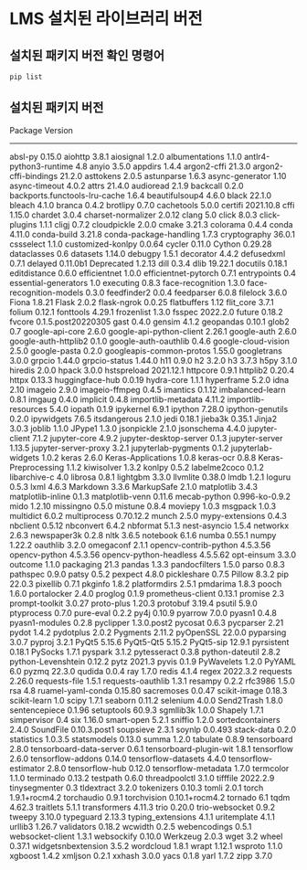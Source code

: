 # LMS 설치된 라이브러리 버전

## 설치된 패키지 버전 확인 명령어

```bash
pip list
```

## 설치된 패키지 버전

Package                       Version

----------------------------- ------------------

absl-py                       0.15.0
aiohttp                       3.8.1
aiosignal                     1.2.0
albumentations                1.1.0
antlr4-python3-runtime        4.8
anyio                         3.5.0
appdirs                       1.4.4
argon2-cffi                   21.3.0
argon2-cffi-bindings          21.2.0
asttokens                     2.0.5
astunparse                    1.6.3
async-generator               1.10
async-timeout                 4.0.2
attrs                         21.4.0
audioread                     2.1.9
backcall                      0.2.0
backports.functools-lru-cache 1.6.4
beautifulsoup4                4.6.0
black                         22.1.0
bleach                        4.1.0
branca                        0.4.2
brotlipy                      0.7.0
cachetools                    5.0.0
certifi                       2021.10.8
cffi                          1.15.0
chardet                       3.0.4
charset-normalizer            2.0.12
clang                         5.0
click                         8.0.3
click-plugins                 1.1.1
cligj                         0.7.2
cloudpickle                   2.0.0
cmake                         3.21.3
colorama                      0.4.4
conda                         4.11.0
conda-build                   3.21.8
conda-package-handling        1.7.3
cryptography                  36.0.1
cssselect                     1.1.0
customized-konlpy             0.0.64
cycler                        0.11.0
Cython                        0.29.28
dataclasses                   0.6
datasets                      1.14.0
debugpy                       1.5.1
decorator                     4.4.2
defusedxml                    0.7.1
delayed                       0.11.0b1
Deprecated                    1.2.13
dill                          0.3.4
dlib                          19.22.1
docutils                      0.18.1
editdistance                  0.6.0
efficientnet                  1.0.0
efficientnet-pytorch          0.7.1
entrypoints                   0.4
essential-generators          1.0
executing                     0.8.3
face-recognition              1.3.0
face-recognition-models       0.3.0
feedfinder2                   0.0.4
feedparser                    6.0.8
filelock                      3.6.0
Fiona                         1.8.21
Flask                         2.0.2
flask-ngrok                   0.0.25
flatbuffers                   1.12
flit_core                     3.7.1
folium                        0.12.1
fonttools                     4.29.1
frozenlist                    1.3.0
fsspec                        2022.2.0
future                        0.18.2
fvcore                        0.1.5.post20220305
gast                          0.4.0
gensim                        4.1.2
geopandas                     0.10.1
glob2                         0.7
google-api-core               2.6.0
google-api-python-client      2.26.1
google-auth                   2.6.0
google-auth-httplib2          0.1.0
google-auth-oauthlib          0.4.6
google-cloud-vision           2.5.0
google-pasta                  0.2.0
googleapis-common-protos      1.55.0
googletrans                   3.0.0
grpcio                        1.44.0
grpcio-status                 1.44.0
h11                           0.9.0
h2                            3.2.0
h3                            3.7.3
h5py                          3.1.0
hiredis                       2.0.0
hpack                         3.0.0
hstspreload                   2021.12.1
httpcore                      0.9.1
httplib2                      0.20.4
httpx                         0.13.3
huggingface-hub               0.0.19
hydra-core                    1.1.1
hyperframe                    5.2.0
idna                          2.10
imageio                       2.9.0
imageio-ffmpeg                0.4.5
imantics                      0.1.12
imbalanced-learn              0.8.1
imgaug                        0.4.0
implicit                      0.4.8
importlib-metadata            4.11.2
importlib-resources           5.4.0
iopath                        0.1.9
ipykernel                     6.9.1
ipython                       7.28.0
ipython-genutils              0.2.0
ipywidgets                    7.6.5
itsdangerous                  2.1.0
jedi                          0.18.1
jieba3k                       0.35.1
Jinja2                        3.0.3
joblib                        1.1.0
JPype1                        1.3.0
jsonpickle                    2.1.0
jsonschema                    4.4.0
jupyter-client                7.1.2
jupyter-core                  4.9.2
jupyter-desktop-server        0.1.3
jupyter-server                1.13.5
jupyter-server-proxy          3.2.1
jupyterlab-pygments           0.1.2
jupyterlab-widgets            1.0.2
keras                         2.6.0
Keras-Applications            1.0.8
keras-ocr                     0.8.8
Keras-Preprocessing           1.1.2
kiwisolver                    1.3.2
konlpy                        0.5.2
labelme2coco                  0.1.2
libarchive-c                  4.0
librosa                       0.8.1
lightgbm                      3.3.0
llvmlite                      0.38.0
lmdb                          1.2.1
loguru                        0.5.3
lxml                          4.6.3
Markdown                      3.3.6
MarkupSafe                    2.1.0
matplotlib                    3.4.3
matplotlib-inline             0.1.3
matplotlib-venn               0.11.6
mecab-python                  0.996-ko-0.9.2
mido                          1.2.10
missingno                     0.5.0
mistune                       0.8.4
moviepy                       1.0.3
msgpack                       1.0.3
multidict                     6.0.2
multiprocess                  0.70.12.2
munch                         2.5.0
mypy-extensions               0.4.3
nbclient                      0.5.12
nbconvert                     6.4.2
nbformat                      5.1.3
nest-asyncio                  1.5.4
networkx                      2.6.3
newspaper3k                   0.2.8
nltk                          3.6.5
notebook                      6.1.6
numba                         0.55.1
numpy                         1.22.2
oauthlib                      3.2.0
omegaconf                     2.1.1
opencv-contrib-python         4.5.3.56
opencv-python                 4.5.3.56
opencv-python-headless        4.5.5.62
opt-einsum                    3.3.0
outcome                       1.1.0
packaging                     21.3
pandas                        1.3.3
pandocfilters                 1.5.0
parso                         0.8.3
pathspec                      0.9.0
patsy                         0.5.2
pexpect                       4.8.0
pickleshare                   0.7.5
Pillow                        8.3.2
pip                           22.0.3
pixellib                      0.7.1
pkginfo                       1.8.2
platformdirs                  2.5.1
pmdarima                      1.8.3
pooch                         1.6.0
portalocker                   2.4.0
proglog                       0.1.9
prometheus-client             0.13.1
promise                       2.3
prompt-toolkit                3.0.27
proto-plus                    1.20.3
protobuf                      3.19.4
psutil                        5.9.0
ptyprocess                    0.7.0
pure-eval                     0.2.2
py4j                          0.10.9
pyarrow                       7.0.0
pyasn1                        0.4.8
pyasn1-modules                0.2.8
pyclipper                     1.3.0.post2
pycosat                       0.6.3
pycparser                     2.21
pydot                         1.4.2
pydotplus                     2.0.2
Pygments                      2.11.2
pyOpenSSL                     22.0.0
pyparsing                     3.0.7
pyproj                        3.2.1
PyQt5                         5.15.6
PyQt5-Qt5                     5.15.2
PyQt5-sip                     12.9.1
pyrsistent                    0.18.1
PySocks                       1.7.1
pyspark                       3.1.2
pytesseract                   0.3.8
python-dateutil               2.8.2
python-Levenshtein            0.12.2
pytz                          2021.3
pyvis                         0.1.9
PyWavelets                    1.2.0
PyYAML                        6.0
pyzmq                         22.3.0
qudida                        0.0.4
ray                           1.7.0
redis                         4.1.4
regex                         2022.3.2
requests                      2.26.0
requests-file                 1.5.1
requests-oauthlib             1.3.1
resampy                       0.2.2
rfc3986                       1.5.0
rsa                           4.8
ruamel-yaml-conda             0.15.80
sacremoses                    0.0.47
scikit-image                  0.18.3
scikit-learn                  1.0
scipy                         1.7.1
seaborn                       0.11.2
selenium                      4.0.0
Send2Trash                    1.8.0
sentencepiece                 0.1.96
setuptools                    60.9.3
sgmllib3k                     1.0.0
Shapely                       1.7.1
simpervisor                   0.4
six                           1.16.0
smart-open                    5.2.1
sniffio                       1.2.0
sortedcontainers              2.4.0
SoundFile                     0.10.3.post1
soupsieve                     2.3.1
soynlp                        0.0.493
stack-data                    0.2.0
statistics                    1.0.3.5
statsmodels                   0.13.0
summa                         1.2.0
tabulate                      0.8.9
tensorboard                   2.8.0
tensorboard-data-server       0.6.1
tensorboard-plugin-wit        1.8.1
tensorflow                    2.6.0
tensorflow-addons             0.14.0
tensorflow-datasets           4.4.0
tensorflow-estimator          2.8.0
tensorflow-hub                0.12.0
tensorflow-metadata           1.7.0
termcolor                     1.1.0
terminado                     0.13.2
testpath                      0.6.0
threadpoolctl                 3.1.0
tifffile                      2022.2.9
tinysegmenter                 0.3
tldextract                    3.2.0
tokenizers                    0.10.3
tomli                         2.0.1
torch                         1.9.1+rocm4.2
torchaudio                    0.9.1
torchvision                   0.10.1+rocm4.2
tornado                       6.1
tqdm                          4.62.3
traitlets                     5.1.1
transformers                  4.11.3
trio                          0.20.0
trio-websocket                0.9.2
tweepy                        3.10.0
typeguard                     2.13.3
typing_extensions             4.1.1
uritemplate                   4.1.1
urllib3                       1.26.7
validators                    0.18.2
wcwidth                       0.2.5
webencodings                  0.5.1
websocket-client              1.3.1
websockify                    0.10.0
Werkzeug                      2.0.3
wget                          3.2
wheel                         0.37.1
widgetsnbextension            3.5.2
wordcloud                     1.8.1
wrapt                         1.12.1
wsproto                       1.1.0
xgboost                       1.4.2
xmljson                       0.2.1
xxhash                        3.0.0
yacs                          0.1.8
yarl                          1.7.2
zipp                          3.7.0